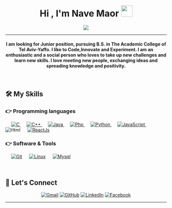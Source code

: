 
<h1 align="center">Hi , I'm Nave Maor <img src="https://media.giphy.com/media/hvRJCLFzcasrR4ia7z/giphy.gif" width="35"></h1>
<p align="center">
  <a href="https://github.com/DenverCoder1/readme-typing-svg"><img src="https://readme-typing-svg.herokuapp.com?lines=Computer+Science+Student;DS%20|%20AI%20|%20ML%20Enthusiast;Always%20learning%20new%20things&center=true&width=500&height=50"></a>
</p>
<hr/>
<h4 align="center">I am looking for Junior position, pursuing B.S. in The Academic College of Tel Aviv-Yaffo. I like to Code,Innovate and Experiment. I am an enthusiastic and a social person who loves to take up new challenges and learn new skills. I love meeting new people, exchanging ideas and spreading knowledge and positivity.</h4>
<br>


## 🛠️ My Skills

### 👉 Programming languages

<p align="left"> 
  &emsp; 
  <a href="https://www.cprogramming.com/" target="_blank"> 
    <img alt="C" src="https://img.shields.io/badge/C%20-%232370ED.svg?logo=c&logoColor=white">
  </a> 
  &emsp;
  <a href="https://www.w3schools.com/cpp/" target="_blank"> 
    <img alt="C++" src="https://img.shields.io/badge/C++%20-%2300599C.svg?logo=c%2B%2B&logoColor=white">
  </a> 
  &emsp;
  <a href="https://www.java.com" target="_blank"> 
    <img alt="Java" src="https://img.shields.io/badge/Java-ED8B00?style=for-the-badge&logo=java&logoColor=white">
  </a>
  &emsp;
  <a href="https://www.php.com" target="_blank"> 
    <img alt="Php" src="https://img.shields.io/badge/PHP-777BB4?style=for-the-badge&logo=php&logoColor=white">
  </a>
    &emsp;
   <a href="https://www.python.org" target="_blank">
    <img alt="Python" src="https://img.shields.io/badge/Python%20-%2314354C.svg?logo=python&logoColor=white">
  </a>
  &emsp;
  <a href="https://www.javascript.com" target="_blank"> 
    <img alt="JavaScript" src="https://img.shields.io/badge/JavaScript-F7DF1E?style=for-the-badge&logo=javascript&logoColor=black">
  </a>
  &emsp;
    <img alt="Html" src="https://img.shields.io/badge/HTML-239120?style=for-the-badge&logo=html5&logoColor=white">
  &emsp;
   <a href="https://react.dev/" target="_blank">
    <img alt="ReactJs" src="https://img.shields.io/badge/-ReactJs-61DAFB?logo=react&logoColor=white&style=for-the-badge">
  </a>
</p>



 ### 👉 Software & Tools
 
<p>
  
  &emsp;
    <a href="#"><img alt="Git" src="https://img.shields.io/badge/Git%20-%23F05033.svg?logo=git&logoColor=white"></a>
  &emsp;
    <a href="#"><img alt="Linux" src="https://img.shields.io/badge/Linux-FCC624?style=flat&logo=linux&logoColor=black"></a>
  &emsp;
    <a href="#"><img alt="Mysql" src="https://img.shields.io/badge/MySQL-00000F?style=for-the-badge&logo=mysql&logoColor=white"></a>
  &emsp;
</p>


<br/>

## 🙋 Let's Connect
<p align="center">
	<a href="mailto:rsd.nave@gmail.com"><img src="https://img.icons8.com/bubbles/50/000000/gmail.png" alt="Gmail"/></a>
  <a href="https://github.com/naveMaor"><img src="https://img.icons8.com/bubbles/50/000000/github.png" alt="GitHub"/></a>
  <a href="https://www.linkedin.com/in/navemaor/"><img src="https://img.icons8.com/bubbles/50/000000/linkedin.png" alt="LinkedIn"/></a>
  <a href="https://www.facebook.com/navemaor"><img src="https://img.icons8.com/bubbles/50/000000/facebook-new.png" alt="Facebook"/></a
</p>

<hr/>










